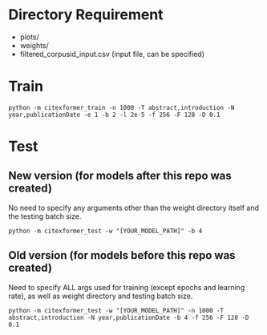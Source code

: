 # Directory Requirement
- plots/
- weights/
- filtered_corpusid_input.csv (input file, can be specified)

# Train

`python -m citexformer_train -n 1000 -T abstract,introduction -N year,publicationDate -e 1 -b 2 -l 2e-5 -f 256 -F 128 -D 0.1`

# Test

## New version (for models after this repo was created)

No need to specify any arguments other than the weight directory itself and the testing batch size.

`python -m citexformer_test -w "[YOUR_MODEL_PATH]" -b 4`

## Old version (for models before this repo was created)

Need to specify ALL args used for training (except epochs and learning rate), as well as weight directory and testing batch size.

`python -m citexformer_test -w "[YOUR_MODEL_PATH]" -n 1000 -T abstract,introduction -N year,publicationDate -b 4 -f 256 -F 128 -D 0.1`
